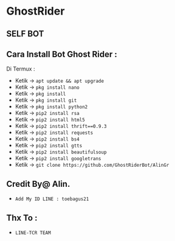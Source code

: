 # GhostRider
SELF BOT
------
Cara Install Bot Ghost Rider :
------
Di Termux :
- Ketik -> `apt update && apt upgrade`
- Ketik -> `pkg install nano` 
- Ketik -> `pkg install `
- Ketik -> `pkg install git`
- Ketik -> `pkg install python2`
- Ketik -> `pip2 install rsa`
- Ketik -> `pip2 install html5`
- Ketik -> `pip2 install thrift==0.9.3`
- Ketik -> `pip2 install requests`
- Ketik -> `pip2 install bs4`
- Ketik -> `pip2 install gtts`
- Ketik -> `pip2 install beautifulsoup`
- Ketik -> `pip2 install googletrans`
- Ketik -> `git clone https://github.com/GhostRiderBot/AlinGr`



Credit By@ Alin.
------
- `Add My ID LINE : toebagus21`

Thx To :
------
- `LINE-TCR TEAM`


